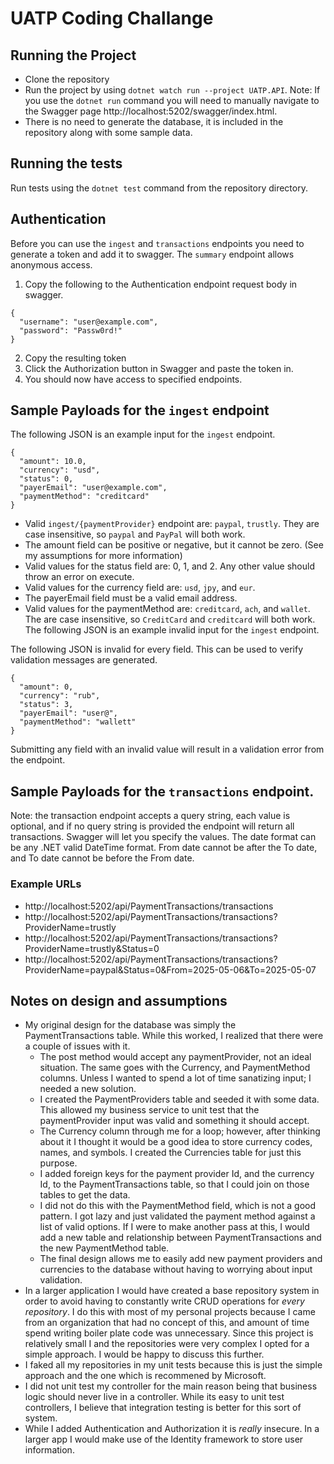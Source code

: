 # UATP Coding Challange

## Running the Project
* Clone the repository
* Run the project by using `dotnet watch run --project UATP.API`. Note: If you use the `dotnet run` command you will need to manually navigate to the Swagger page http://localhost:5202/swagger/index.html.
* There is no need to generate the database, it is included in the repository along with some sample data.
## Running the tests
Run tests using the `dotnet test` command from the repository directory.
## Authentication
Before you can use the `ingest` and `transactions` endpoints you need to generate a token and add it to swagger. The `summary` endpoint allows anonymous access.
1. Copy the following to the Authentication endpoint request body in swagger.
```
{
  "username": "user@example.com",
  "password": "Passw0rd!"
}
```
2. Copy the resulting token
3. Click the Authorization button in Swagger and paste the token in.
4. You should now have access to specified endpoints.

## Sample Payloads for the `ingest` endpoint
The following JSON is an example input for the `ingest` endpoint.
```
{
  "amount": 10.0,
  "currency": "usd",
  "status": 0,
  "payerEmail": "user@example.com",
  "paymentMethod": "creditcard"
}
```
* Valid `ingest/{paymentProvider}` endpoint are: `paypal`, `trustly`. They are case insensitive, so `paypal` and `PayPal` will both work.
* The amount field can be positive or negative, but it cannot be zero. (See my assumptions for more information)
* Valid values for the status field are: 0, 1, and 2. Any other value should throw an error on execute.
* Valid values for the currency field are: `usd`, `jpy`, and `eur`.
* The payerEmail field must be a valid email address.
* Valid values for the paymentMethod are: `creditcard`, `ach`, and `wallet`. The are case insensitive, so `CreditCard` and `creditcard` will both work.
The following JSON is an example invalid input for the `ingest` endpoint.

The following JSON is invalid for every field. This can be used to verify validation messages are generated.
```
{
  "amount": 0,
  "currency": "rub",
  "status": 3,
  "payerEmail": "user@",
  "paymentMethod": "wallett"
}
```
Submitting any field with an invalid value will result in a validation error from the endpoint.
## Sample Payloads for the `transactions` endpoint.
Note: the transaction endpoint accepts a query string, each value is optional, and if no query string is provided the endpoint will return all transactions. Swagger will let you specify the values.
The date format can be any .NET valid DateTime format. From date cannot be after the To date, and To date cannot be before the From date.
### Example URLs
* http://localhost:5202/api/PaymentTransactions/transactions
* http://localhost:5202/api/PaymentTransactions/transactions?ProviderName=trustly
* http://localhost:5202/api/PaymentTransactions/transactions?ProviderName=trustly&Status=0
* http://localhost:5202/api/PaymentTransactions/transactions?ProviderName=paypal&Status=0&From=2025-05-06&To=2025-05-07
## Notes on design and assumptions
* My original design for the database was simply the PaymentTransactions table. While this worked, I realized that there were a couple of issues with it.
  - The post method would accept any paymentProvider, not an ideal situation. The same goes with the Currency, and PaymentMethod columns. Unless I wanted to spend a lot
    of time sanatizing input; I needed a new solution.
  - I created the PaymentProviders table and seeded it with some data. This allowed my business service to unit test that the paymentProvider input was valid and something it should accept.
  - The Currency column through me for a loop; however, after thinking about it I thought it would be a good idea to store currency codes, names, and symbols.
    I created the Currencies table for just this purpose.
  - I added foreign keys for the payment provider Id, and the currency Id, to the PaymentTransactions table, so that I could join on those tables to get the data.
  - I did not do this with the PaymentMethod field, which is not a good pattern. I got lazy and just validated the payment method against a list of valid options.
    If I were to make another pass at this, I would add a new table and relationship between PaymentTransactions and the new PaymentMethod table.
  - The final design allows me to easily add new payment providers and currencies to the database without having to worrying about input validation.
* In a larger application I would have created a base repository system in order to avoid having to constantly write CRUD operations for *every repository*. I do this with most of my personal
  projects because I came from an organization that had no concept of this, and amount of time spend writing boiler plate code was unnecessary. Since this project is relatively small I and the
  repositories were very complex I opted for a simple approach. I would be happy to discuss this further.
* I faked all my repositories in my unit tests because this is just the simple approach and the one which is recommened by Microsoft.
* I did not unit test my controller for the main reason being that business logic should never live in a controller. While its easy to unit test controllers, I believe that integration testing is better
  for this sort of system.
* While I added Authentication and Authorization it is *really* insecure. In a larger app I would make use of the Identity framework to store user information.
  
